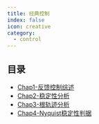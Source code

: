 ```yaml
---
title: 经典控制
index: false
icon: creative
category:
  - control
---
```


 ## 目录
- [Chap1-反馈控制综述](Chap1-反馈控制综述.md)
- [Chap2-稳定性分析](Chap2-稳定性分析.md)
- [Chap3-根轨迹分析](Chap3-根轨迹分析.md)
- [Chap4-Nyquist稳定性判据](Chap4-Nyquist稳定性判据.md)
